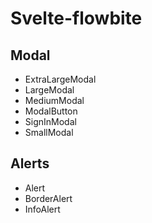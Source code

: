 # Svelte-flowbite

## Modal

- ExtraLargeModal
- LargeModal
- MediumModal
- ModalButton
- SignInModal
- SmallModal

## Alerts

- Alert
- BorderAlert
- InfoAlert

